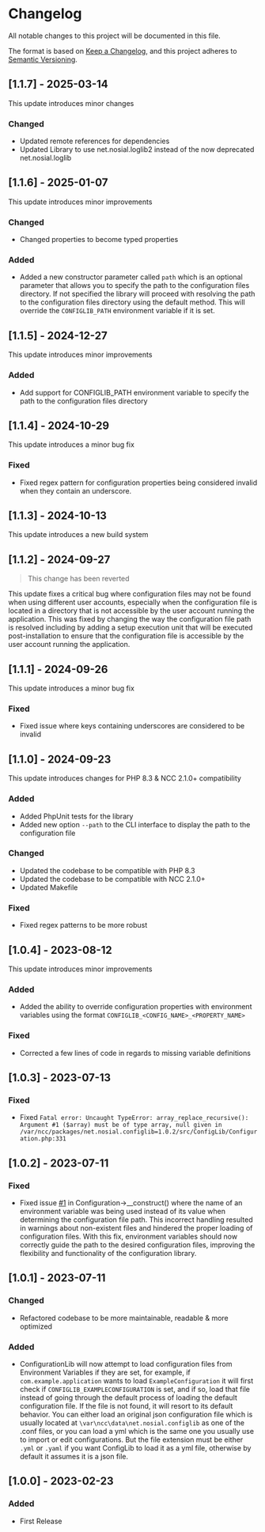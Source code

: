 # Changelog

All notable changes to this project will be documented in this file.

The format is based on [Keep a Changelog](https://keepachangelog.com/en/1.0.0/),
and this project adheres to [Semantic Versioning](https://semver.org/spec/v2.0.0.html).

## [1.1.7] - 2025-03-14

This update introduces minor changes

### Changed
 - Updated remote references for dependencies
 - Updated Library to use net.nosial.loglib2 instead of the now deprecated net.nosial.loglib


## [1.1.6] - 2025-01-07

This update introduces minor improvements

### Changed
 - Changed properties to become typed properties

### Added
 - Added a new constructor parameter called `path` which is an optional parameter that allows you to specify the path to
   the configuration files directory. If not specified the library will proceed with resolving
   the path to the configuration files directory using the default method. This will override
   the `CONFIGLIB_PATH` environment variable if it is set.


## [1.1.5] - 2024-12-27

This update introduces minor improvements

### Added
 - Add support for CONFIGLIB_PATH environment variable to specify the path to the configuration files directory


## [1.1.4] - 2024-10-29

This update introduces a minor bug fix

### Fixed
- Fixed regex pattern for configuration properties being considered invalid when they contain an underscore.



## [1.1.3] - 2024-10-13

This update introduces a new build system



## [1.1.2] - 2024-09-27

 > This change has been reverted

This update fixes a critical bug where configuration files may not be found when using different user accounts,
especially when the configuration file is located in a directory that is not accessible by the user account running the
application. This was fixed by changing the way the configuration file path is resolved including by adding a setup
execution unit that will be executed post-installation to ensure that the configuration file is accessible by the user
account running the application.


## [1.1.1] - 2024-09-26

This update introduces a minor bug fix

### Fixed
 - Fixed issue where keys containing underscores are considered to be invalid


## [1.1.0] - 2024-09-23

This update introduces changes for PHP 8.3 & NCC 2.1.0+ compatibility

### Added
 - Added PhpUnit tests for the library
 - Added new option `--path` to the CLI interface to display the path to the configuration file

### Changed
 - Updated the codebase to be compatible with PHP 8.3
 - Updated the codebase to be compatible with NCC 2.1.0+
 - Updated Makefile

### Fixed
 - Fixed regex patterns to be more robust



## [1.0.4] - 2023-08-12

This update introduces minor improvements

### Added
 - Added the ability to override configuration properties with environment variables using the format
   `CONFIGLIB_<CONFIG_NAME>_<PROPERTY_NAME>`

### Fixed
 - Corrected a few lines of code in regards to missing variable definitions



## [1.0.3] - 2023-07-13

### Fixed
 - Fixed `Fatal error: Uncaught TypeError: array_replace_recursive(): Argument #1 ($array) must be of type array, null given in /var/ncc/packages/net.nosial.configlib=1.0.2/src/ConfigLib/Configuration.php:331`



## [1.0.2] - 2023-07-11

### Fixed
 - Fixed issue [#1](https://git.n64.cc/nosial/libs/config/-/issues/1) in Configuration->__construct() where the name of
   an environment variable was being used instead of its value when determining the configuration file path. This
   incorrect handling resulted in warnings about non-existent files and hindered the proper loading of configuration
   files. With this fix, environment variables should now correctly guide the path to the desired configuration files,
   improving the flexibility and functionality of the configuration library.



## [1.0.1] - 2023-07-11

### Changed
 - Refactored codebase to be more maintainable, readable & more optimized

### Added
 - ConfigurationLib will now attempt to load configuration files from Environment Variables if they are set, for example,
   if `com.example.application` wants to load `ExampleConfiguration` it will first check if `CONFIGLIB_EXAMPLECONFIGURATION`
   is set, and if so, load that file instead of going through the default process of loading the default configuration file. 
   If the file is not found, it will resort to its default behavior. You can either load an original json configuration
   file which is usually located at `\var\ncc\data\net.nosial.configlib` as one of the .conf files, or you can load a yml
   which is the same one you usually use to import or edit configurations. But the file extension must be either `.yml`
   or `.yaml` if you want ConfigLib to load it as a yml file, otherwise by default it assumes it is a json file.



## [1.0.0] - 2023-02-23

### Added
 - First Release
